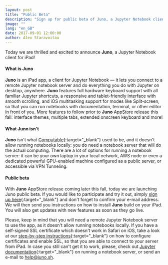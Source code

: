 ```yaml
---
layout: post
title: "Public Beta"
description: "Sign up for public beta of Juno, a Jupyter Notebook client for iPad."
image: ""
lang: "en_GB"
date: 2017-09-01 12:00:00
author: Alex Staravoitau
---
```


Today we are thrilled and excited to announce **Juno**, a Jupyter Notebook client for iPad!

#### What is Juno
**Juno** is an iPad app, a client for Jupyter Notebook — it lets you connect to a remote Jupyter notebook server and do everything you do with Jupyter on desktop, anywhere. **Juno** features full hardware keyboard support with all familiar Jupyter shortcuts, a responsive and tablet-friendly interface with smooth scrolling, and iOS multitasking support for modes like Split-screen, so that you can run notebooks with documentation, terminal, or other editor in front of you. More features to follow prior to **Juno** AppStore release this fall: interface themes, multiple tabs, extended onscreen keyboard and more!

#### What Juno isn't
**Juno** isn't what [Computable](http://computableapp.com){:target="_blank"} used to be, and it doesn't allow running notebooks locally: you do need a notebook server that will do the actual computing. There are a lot of options for running a notebook server: it can be your own laptop in your local network, AWS node or even a dedicated powerful GPU-enabled machine configured as a public server, or accessible via VPN Tunneling.

#### Public beta
With **Juno** AppStore release coming later this fall, today we are launching Juno public beta. If you would like to participate and try it out, simply [sign up here](/#mce-EMAIL){:target="_blank"} and don't forget to confirm your e-mail address. We will then send you instructions on how to install **Juno** build on your iPad. You will also get updates with new features as soon as they go live.

Please, keep in mind that you will need a remote Jupyter Notebook server to use the app, as it doesn't allow running notebooks locally. If you have a self-signed SSL certificate which doesn't work in Safari on iOS, take a look at our [step-by-step instructions](/ssl-self-signed-cert){:target="_blank"} on how to configure certificates and enable SSL, so that you are able to connect to your server from iPad. In case you still can't get it to work, please, check out [Jupyter documentation](http://jupyter-notebook.readthedocs.io/en/latest/public_server.html){:target="_blank"} on running a notebook server, or send an e-mail to [help@juno.sh](mailto:help@juno.sh).
